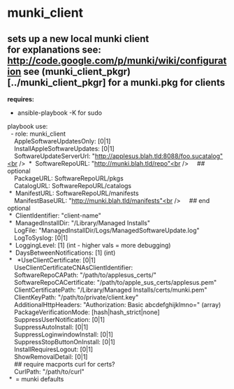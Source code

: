 munki\_client
=====
sets up a new local munki client<br />
for explanations see: http://code.google.com/p/munki/wiki/configuration
see (munki\_client\_pkgr)[../munki\_client\_pkgr] for a munki.pkg for clients
-----
**requires:**
- ansible\-playbook \-K for sudo<br />

playbook use:<br />
&nbsp;&nbsp;\- role: munki\_client<br />
&nbsp;&nbsp;&nbsp;&nbsp;AppleSoftwareUpdatesOnly: \[0|1\]<br />
&nbsp;&nbsp;&nbsp;&nbsp;InstallAppleSoftwareUpdates: \[0|1\]<br />
&nbsp;&nbsp;&nbsp;&nbsp;SoftwareUpdateServerUrl: "http://applesus.blah.tld:8088/foo.sucatalog"<br />
&nbsp;\*&nbsp;&nbsp;SoftwareRepoURL: "http://munki.blah.tld/repo"<br />
&nbsp;&nbsp;&nbsp;&nbsp;\#\# optional<br />
&nbsp;&nbsp;&nbsp;&nbsp;PackageURL: SoftwareRepoURL/pkgs<br />
&nbsp;&nbsp;&nbsp;&nbsp;CatalogURL: SoftwareRepoURL/catalogs<br />
&nbsp;\*&nbsp;&nbsp;ManifestURL: SoftwareRepoURL/manifests<br />
&nbsp;&nbsp;&nbsp;&nbsp;ManifestBaseURL: "http://munki.blah.tld/manifests"<br />
&nbsp;&nbsp;&nbsp;&nbsp;\#\# end optional<br />
&nbsp;\*&nbsp;&nbsp;ClientIdentifier: "client-name"<br />
&nbsp;\*&nbsp;&nbsp;ManagedInstallDir: "/Library/Managed Installs"<br />
&nbsp;&nbsp;&nbsp;&nbsp;LogFile: "ManagedInstallDir/Logs/ManagedSoftwareUpdate.log"<br />
&nbsp;&nbsp;&nbsp;&nbsp;LogToSyslog: \[0|1\]<br />
&nbsp;\*&nbsp;&nbsp;LoggingLevel: \[1\] \(int - higher vals = more debugging\)<br />
&nbsp;\*&nbsp;&nbsp;DaysBetweenNotifications: \[1\] \(int\)<br />
&nbsp;\*&nbsp;&nbsp; \*UseClientCertificate: \[0|1\]<br />
&nbsp;&nbsp;&nbsp;&nbsp;UseClientCertificateCNAsClientIdentifier:<br />
&nbsp;&nbsp;&nbsp;&nbsp;SoftwareRepoCAPath: "/path/to/applesus\_certs/"<br />
&nbsp;&nbsp;&nbsp;&nbsp;SoftwareRepoCACertificate: "/path/to/apple\_sus\_certs/applesus.pem"<br />
&nbsp;&nbsp;&nbsp;&nbsp;ClientCertificatePath: "/Library/Managed Installs/certs/munki.pem" <br />
&nbsp;&nbsp;&nbsp;&nbsp;ClientKeyPath: "/path/to/private/client.key"<br />
&nbsp;&nbsp;&nbsp;&nbsp;AdditionalHttpHeaders: "Authorization: Basic abcdefghijklmno=" \(array\)<br />
&nbsp;&nbsp;&nbsp;&nbsp;PackageVerificationMode: \[hash|hash\_strict|none\]<br />
&nbsp;&nbsp;&nbsp;&nbsp;SuppressUserNotification: \[0|1\]<br />
&nbsp;&nbsp;&nbsp;&nbsp;SuppressAutoInstall: \[0|1\]<br />
&nbsp;&nbsp;&nbsp;&nbsp;SuppressLoginwindowInstall: \[0|1\]<br />
&nbsp;&nbsp;&nbsp;&nbsp;SuppressStopButtonOnInstall: \[0|1\]<br />
&nbsp;&nbsp;&nbsp;&nbsp;InstallRequiresLogout: \[0|1\]<br />
&nbsp;&nbsp;&nbsp;&nbsp;ShowRemovalDetail: \[0|1\]<br />
&nbsp;&nbsp;&nbsp;&nbsp;\#\# require macports curl for certs?<br />
&nbsp;&nbsp;&nbsp;&nbsp;CurlPath: "/path/to/curl"<br />
&nbsp;\*&nbsp; = munki defaults<br />
